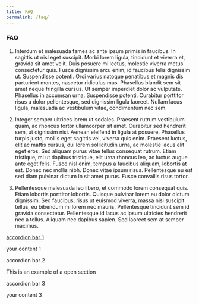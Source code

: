 ```yaml
---
title: FAQ
permalink: /faq/
---
```

### **FAQ**

1. Interdum et malesuada fames ac ante ipsum primis in faucibus. In sagittis ut nisl eget suscipit. Morbi lorem ligula, tincidunt et viverra et, gravida sit amet velit. Duis posuere mi lectus, molestie viverra metus consectetur quis. Fusce dignissim arcu enim, id faucibus felis dignissim ut. Suspendisse potenti. Orci varius natoque penatibus et magnis dis parturient montes, nascetur ridiculus mus. Phasellus blandit sem sit amet neque fringilla cursus. Ut semper imperdiet dolor ac vulputate. Phasellus in accumsan urna. Suspendisse potenti. Curabitur porttitor risus a dolor pellentesque, sed dignissim ligula laoreet. Nullam lacus ligula, malesuada ac vestibulum vitae, condimentum nec sem.

2. Integer semper ultrices lorem ut sodales. Praesent rutrum vestibulum quam, ac rhoncus tortor ullamcorper sit amet. Curabitur sed hendrerit sem, ut dignissim nisi. Aenean eleifend in ligula at posuere. Phasellus turpis justo, mollis eget sagittis vel, viverra quis enim. Praesent luctus, elit ac mattis cursus, dui lorem sollicitudin urna, ac molestie lacus elit eget eros. Sed aliquam purus vitae tellus consequat rutrum. Etiam tristique, mi ut dapibus tristique, elit urna rhoncus leo, ac luctus augue ante eget felis. Fusce nisl enim, tempus a faucibus aliquam, lobortis at est. Donec nec mollis nibh. Donec vitae ipsum risus. Pellentesque eu est sed diam pulvinar dictum in sit amet purus. Fusce convallis risus tortor.

3. Pellentesque malesuada leo libero, et commodo lorem consequat quis. Etiam lobortis porttitor lobortis. Quisque pulvinar lorem eu dolor dictum dignissim. Sed faucibus, risus ut euismod viverra, massa nisi suscipit tellus, eu bibendum mi lorem nec mauris. Pellentesque tincidunt sem id gravida consectetur. Pellentesque id lacus ac ipsum ultricies hendrerit nec a tellus. Aliquam nec dapibus sapien. Sed laoreet sem at semper maximus.



<div class="sgds-accordion-set">
    <div class="sgds-accordion">
        <a href="#!" class="sgds-accordion-header" role="button" aria-expanded="false">
            accordion bar 1 <i class="sgds-icon sgds-icon-chevron-down"></i>
        </a>
        <div class="sgds-accordion-body">
            <p>your content 1</p>
        </div>
    </div>
    <div class="sgds-accordion is-open">
        <a class="sgds-accordion-header is-active" role="button" aria-expanded="true">
            accordion bar 2 <i class="sgds-icon sgds-icon-chevron-up"></i>
        </a>
        <div class="sgds-accordion-body">
            <p>This is an example of a open section</p>
        </div>
    </div>
    <div class="sgds-accordion">
        <a class="sgds-accordion-header" role="button" aria-expanded="false">
            accordion bar 3 <i class="sgds-icon sgds-icon-chevron-down"></i>
        </a>
        <div class="sgds-accordion-body">
            <p>your content 3</p>
        </div>
    </div>
</div>
